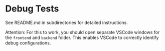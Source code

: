 # Debug Tests
See README.md in subdirectories for detailed instructions.

Attention: For this to work, you should open separate VSCode windows for the `frontend` and `backend` folder. This enables VSCode to correctly identify debug configurations. 

